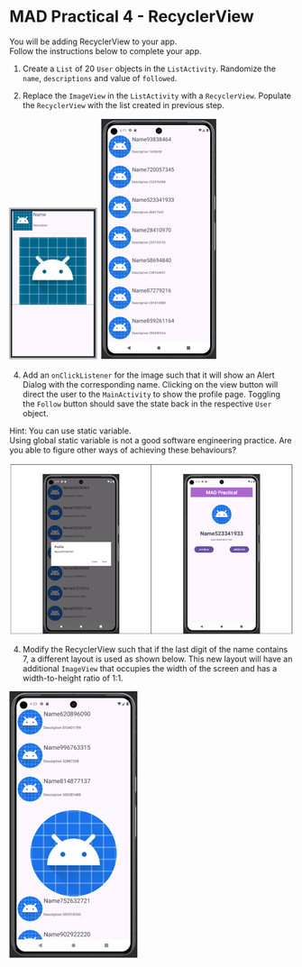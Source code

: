 # MAD Practical 4 - RecyclerView
You will be adding RecyclerView to your app. <br/>
Follow the instructions below to complete your app.

1. Create a `List` of 20 `User` objects in the `ListActivity`. Randomize the `name`, `descriptions` and value of `followed`.

2. Replace the `ImageView` in the `ListActivity` with a `RecyclerView`. Populate the `RecyclerView` with the list created in previous step.<br/>

![RecyclerSingleView](/images/RV_Layout.png)
![RecyclerView](/images/RV_List.png)

4. Add an `onClickListener` for the image such that it will show an Alert Dialog with the corresponding name. Clicking on the view button will direct the user to the `MainActivity` to show the profile page. Toggling the `Follow` button should save the state back in the respective `User` object.

Hint: You can use static variable. <br/>
Using global static variable is not a good software engineering practice. Are you able to figure other ways of achieving these behaviours?

![AlertDialog](/images/RV_alertSave.png)    

4. Modify the RecyclerView such that if the last digit of the name contains 7, a different layout is used as shown below. This new layout will have an additional `ImageView` that occupies the width of the screen and has a width-to-height ratio of 1:1.

![RecylerView](/images/RV_newLayout.png)
